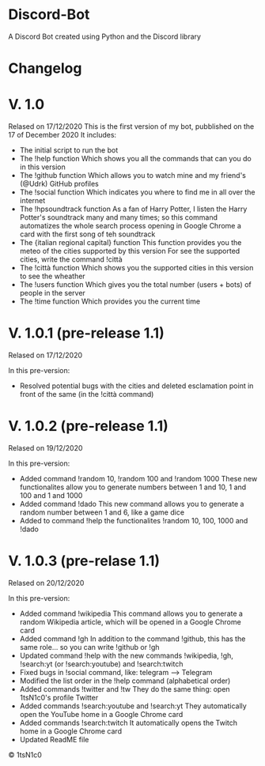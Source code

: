 # Discord-Bot
A Discord Bot created using Python and the Discord library

# Changelog
# V. 1.0
Relased on 17/12/2020
This is the first version of my bot, pubblished on the 17 of December 2020
It includes:
- The initial script to run the bot
- The !help function
    Which shows you all the commands that can you do in this version
- The !github function
    Which allows you to watch mine and my friend's (@Udrk) GitHub profiles
- The !social function
    Which indicates you where to find me in all over the internet
- The !hpsoundtrack function
    As a fan of Harry Potter, I listen the Harry Potter's soundtrack many and many times;
    so this command automatizes the whole search process opening in Google Chrome a card with the first song of teh soundtrack
- The {italian regional capital} function
    This function provides you the meteo of the cities supported by this version
    For see the supported cities, write the command !città
- The !città function
    Which shows you the supported cities in this version to see the wheather
- The !users function
    Which gives you the total number (users + bots) of people in the server
- The !time function
    Which provides you the current time

# V. 1.0.1 (pre-release 1.1)
Relased on 17/12/2020

In this pre-version:
- Resolved potential bugs with the cities and deleted esclamation point in front of the same (in the !città command)

# V. 1.0.2 (pre-release 1.1)
Relased on 19/12/2020

In this pre-version:
- Added command !random 10, !random 100 and !random 1000
    These new functionalites allow you to generate numbers between 1 and 10, 1 and 100 and 1 and 1000
- Added command !dado
    This new command allows you to generate a random number between 1 and 6, like a game dice
- Added to command !help the functionalites !random 10, 100, 1000 and !dado

# V. 1.0.3 (pre-relase 1.1)
Relased on 20/12/2020

In this pre-version:
- Added command !wikipedia
    This command allows you to generate a random Wikipedia article, which will be opened in a Google Chrome card
- Added command !gh
    In addition to the command !github, this has the same role... so you can write !github or !gh
- Updated command !help with the new commands !wikipedia, !gh, !search:yt (or !search:youtube) and !search:twitch
- Fixed bugs in !social command, like: telegram --> Telegram
- Modified the list order in the !help command (alphabetical order)
- Added commands !twitter and !tw
    They do the same thing: open 1tsN1c0's profile Twitter
- Added commands !search:youtube and !search:yt
    They automatically open the YouTube home in a Google Chrome card
- Added commands !search:twitch
    It automatically opens the Twitch home in a Google Chrome card
- Updated ReadME file

© 1tsN1c0
    


